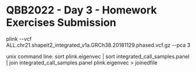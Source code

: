 # QBB2022 - Day 3 - Homework Exercises Submission
plink --vcf ALL.chr21.shapeit2_integrated_v1a.GRCh38.20181129.phased.vcf.gz --pca 3

unix command line: 
sort plink.eigenvec | sort integrated_call_samples.panel | join integrated_call_samples.panel plink.eigenvec > joinedfile